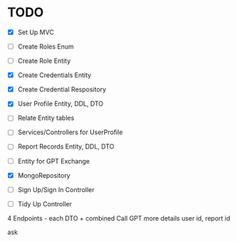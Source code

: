 # TODO
 - [X] Set Up MVC
 - [ ] Create Roles Enum
 - [ ] Create Role Entity
 - [X] Create Credentials Entity
 - [X] Create Credential Respository


 - [X] User Profile Entity, DDL, DTO
 - [ ] Relate Entity tables
 - [ ] Services/Controllers for UserProfile
 - [ ] Report Records Entity, DDL, DTO
 - [ ] Entity for GPT Exchange
 - [X] MongoRepository

 - [ ] Sign Up/Sign In Controller
 - [ ] Tidy Up Controller

4 Endpoints - each DTO + combined
Call GPT more details
user id, report id

ask 